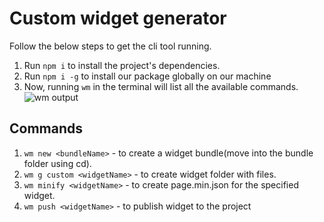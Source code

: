 
# Custom widget generator

Follow the below steps to get the cli tool running.

1. Run `npm i` to install the project's dependencies.
2. Run `npm i -g` to install our package globally on our machine
3. Now, running `wm` in the terminal will list all the available commands.
![wm output](https://drive.google.com/file/d/1hGoh53w3bwvsAzeOcozxY9Urj6Gmpx0q/view?usp=sharing)

## Commands
1. `wm new <bundleName>`  - to create a widget bundle(move into the bundle folder using cd).
2. `wm g custom <widgetName>` - to create widget folder with files.
3. `wm minify <widgetName>` - to create page.min.json for the specified widget.
4. `wm push <widgetName>` - to publish widget to the project



